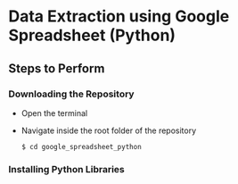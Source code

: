 # Data Extraction using Google Spreadsheet (Python)

## Steps to Perform

### Downloading the Repository

* Open the terminal

* Navigate inside the root folder of the repository

  `$ cd google_spreadsheet_python`

### Installing Python Libraries
